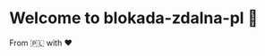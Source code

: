 # Welcome to blokada-zdalna-pl <span aria-label="waving hand" role="img">👋</span>

From <span aria-label="Poland" role="img">🇵🇱</span> with <span aria-label="love" role="img">❤️</span>
